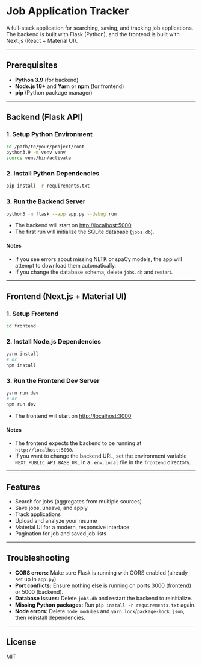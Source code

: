 # Job Application Tracker

A full-stack application for searching, saving, and tracking job applications. The backend is built with Flask (Python), and the frontend is built with Next.js (React + Material UI).

---

## Prerequisites
- **Python 3.9** (for backend)
- **Node.js 18+** and **Yarn** or **npm** (for frontend)
- **pip** (Python package manager)

---

## Backend (Flask API)

### 1. Setup Python Environment
```bash
cd /path/to/your/project/root
python3.9 -m venv venv
source venv/bin/activate
```

### 2. Install Python Dependencies
```bash
pip install -r requirements.txt
```

### 3. Run the Backend Server
```bash
python3 -m flask --app app.py --debug run
```
- The backend will start on [http://localhost:5000](http://localhost:5000)
- The first run will initialize the SQLite database (`jobs.db`).

#### Notes
- If you see errors about missing NLTK or spaCy models, the app will attempt to download them automatically.
- If you change the database schema, delete `jobs.db` and restart.

---

## Frontend (Next.js + Material UI)

### 1. Setup Frontend
```bash
cd frontend
```

### 2. Install Node.js Dependencies
```bash
yarn install
# or
npm install
```

### 3. Run the Frontend Dev Server
```bash
yarn run dev
# or
npm run dev
```
- The frontend will start on [http://localhost:3000](http://localhost:3000)

#### Notes
- The frontend expects the backend to be running at `http://localhost:5000`.
- If you want to change the backend URL, set the environment variable `NEXT_PUBLIC_API_BASE_URL` in a `.env.local` file in the `frontend` directory.

---

## Features
- Search for jobs (aggregates from multiple sources)
- Save jobs, unsave, and apply
- Track applications
- Upload and analyze your resume
- Material UI for a modern, responsive interface
- Pagination for job and saved job lists

---

## Troubleshooting
- **CORS errors:** Make sure Flask is running with CORS enabled (already set up in `app.py`).
- **Port conflicts:** Ensure nothing else is running on ports 3000 (frontend) or 5000 (backend).
- **Database issues:** Delete `jobs.db` and restart the backend to reinitialize.
- **Missing Python packages:** Run `pip install -r requirements.txt` again.
- **Node errors:** Delete `node_modules` and `yarn.lock`/`package-lock.json`, then reinstall dependencies.

---

## License
MIT 